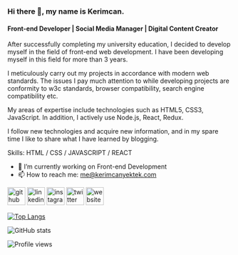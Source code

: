 ### Hi there 👋, my name is Kerimcan.
#### Front-end Developer | Social Media Manager | Digital Content Creator

After successfully completing my university education, I decided to develop myself in the field of front-end web development. I have been developing myself in this field for more than 3 years.

I meticulously carry out my projects in accordance with modern web standards. The issues I pay much attention to while developing projects are conformity to w3c standards, browser compatibility, search engine compatibility etc.

My areas of expertise include technologies such as HTML5, CSS3, JavaScript. In addition, I actively use Node.js, React, Redux.

I follow new technologies and acquire new information, and in my spare time I like to share what I have learned by blogging.

Skills: HTML / CSS / JAVASCRIPT / REACT

- 🔭 I’m currently working on Front-end Development  
- 📫 How to reach me: me@kerimcanyektek.com 


[<img src='https://cdn.jsdelivr.net/npm/simple-icons@3.0.1/icons/github.svg' alt='github' height='40'>](https://github.com/kerimcanyektek)  [<img src='https://cdn.jsdelivr.net/npm/simple-icons@3.0.1/icons/linkedin.svg' alt='linkedin' height='40'>](https://www.linkedin.com/in/kerimcanyektek/)  [<img src='https://cdn.jsdelivr.net/npm/simple-icons@3.0.1/icons/instagram.svg' alt='instagram' height='40'>](https://www.instagram.com/kerimcanyektekcom/)  [<img src='https://cdn.jsdelivr.net/npm/simple-icons@3.0.1/icons/twitter.svg' alt='twitter' height='40'>](https://twitter.com/kerimcan_yektek)  [<img src='https://cdn.jsdelivr.net/npm/simple-icons@3.0.1/icons/icloud.svg' alt='website' height='40'>](kerimcanyektek.com)  

[![Top Langs](https://github-readme-stats.vercel.app/api/top-langs/?username=kerimcanyektek)](https://github.com/kerimcanyektek)

![GitHub stats](https://github-readme-stats.vercel.app/api?username=kerimcanyektek&show_icons=true)  

![Profile views](https://gpvc.arturio.dev/kerimcanyektek)  
